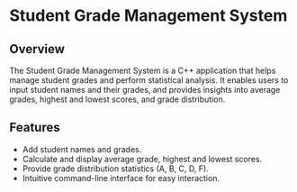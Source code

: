 # Student Grade Management System

## Overview

The Student Grade Management System is a C++ application that helps manage student grades and perform statistical analysis. It enables users to input student names and their grades, and provides insights into average grades, highest and lowest scores, and grade distribution.

## Features

- Add student names and grades.
- Calculate and display average grade, highest and lowest scores.
- Provide grade distribution statistics (A, B, C, D, F).
- Intuitive command-line interface for easy interaction.
